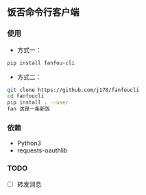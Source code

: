 ## 饭否命令行客户端

### 使用
- 方式一：
```sh
pip install fanfou-cli
```
- 方式二：
```sh
git clone https://github.com/j178/fanfoucli
cd fanfoucli
pip install . --user
fan 这是一条新饭
```

### 依赖
- Python3
- requests-oauthlib

### TODO
-[ ] 转发消息